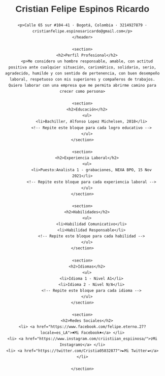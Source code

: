 <!DOCTYPE html>
<html lang="es">
<head>
    <meta charset="UTF-8">
    <meta name="viewport" content="width=device-width, initial-scale=1.0">
    <title>Mi Hoja de Vida</title>
    <style>
        body {
            font-family: Arial, sans-serif;
            line-height: 1.6;
            margin: 20px;
        }
        h1, h2 {
            color: #333;
        }
        ul {
            list-style-type: none;
            padding: 0;
        }
        ul li {
            margin-bottom: 10px;
        }
    </style>
</head>
<body>
    <header>
        <h1>Cristian Felipe Espinos Ricardo</h1>

	<p>Calle 65 sur #104-41 · Bogotá, Colombia · 3214927879 · cristianfelipe.espinosaricardo@gmail.com</p>
    </header>

    <section>
        <h2>Perfil Profesional</h2>
        <p>Me considero un hombre responsable, amable, con actitud positiva ante cualquier situación, carismático, solidario, serio, agradecido, humilde y con sentido de pertenencia, con buen desempeño laboral, respetuoso con mis superiores y compañeros de trabajos. Quiero laborar con una empresa que me permita abrirme camino para crecer como persona>

    <section>
        <h2>Educación</h2>
        <ul>
            <li>Bachiller, Alfonso Lopez Michelsen, 2018</li>
            <!-- Repite este bloque para cada logro educativo -->
        </ul>
    </section>

    <section>
        <h2>Experiencia Laboral</h2>
        <ul>
            <li>Puesto:Analista 1 - grabaciones, NEXA BPO, 15 Nov 2021</li>
            <!-- Repite este bloque para cada experiencia laboral -->
        </ul>
    </section>

    <section>
        <h2>Habilidades</h2>
        <ul>
            <li>Habilidad Comunicativo</li>
            <li>Habilidad Responsable</li>
            <!-- Repite este bloque para cada habilidad -->
        </ul>
    </section>

    <section>
        <h2>Idiomas</h2>
        <ul>
            <li>Idioma 1 - Nivel A1</li>
            <li>Idioma 2 - Nivel N/A</li>
            <!-- Repite este bloque para cada idioma -->
        </ul>
    </section>

    <section>
        <h2>Redes Sociales</h2>
	<li> <a href="https://www.facebook.com/felipe.eterno.27?locale=es_LA">♠Mi Facebook♠</a> </li>
	<li> <a href="https://www.instagram.com/criistiian_espiinosa/">♀Mi Instagram♀</a> </li>
	<li> <a href="https://twitter.com/Cristia05832877">►Mi Twitter◄</a> </li>

    </section>
</body>
</html>
